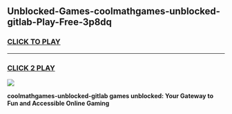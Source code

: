 
## Unblocked-Games-coolmathgames-unblocked-gitlab-Play-Free-3p8dq
<h3>
<a href="https://premium76.site?title=coolmathgames-unblocked-gitlab&ref=21A">CLICK TO PLAY</a></h3>
<hr>

<h3>
<a href="https://premium76.site?title=coolmathgames-unblocked-gitlab&ref=21A">CLICK 2 PLAY</a>
  
</h3>

<a href="https://premium76.site?title=coolmathgames-unblocked-gitlab&ref=21A"><img src="https://clearcache.store/games.png"></a>


**coolmathgames-unblocked-gitlab games unblocked: Your Gateway to Fun and Accessible Online Gaming**
